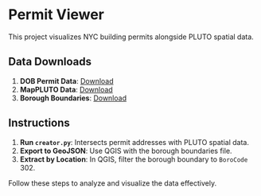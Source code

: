 # Permit Viewer

This project visualizes NYC building permits alongside PLUTO spatial data.

## Data Downloads

1. **DOB Permit Data**: [Download](https://data.cityofnewyork.us/Housing-Development/DOB-Permit-Issuance/ipu4-2q9a)
2. **MapPLUTO Data**: [Download](https://hub.arcgis.com/datasets/DCP::mappluto-1/explore?location=40.693461%2C-73.992769%2C18.65)
3. **Borough Boundaries**: [Download](https://boundaries.beta.nyc/?map=cd)

## Instructions

1. **Run `creator.py`**: Intersects permit addresses with PLUTO spatial data.
2. **Export to GeoJSON**: Use QGIS with the borough boundaries file.
3. **Extract by Location**: In QGIS, filter the borough boundary to `BoroCode` 302.

Follow these steps to analyze and visualize the data effectively. 
